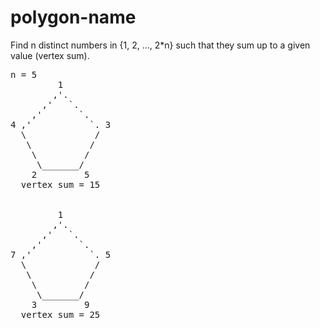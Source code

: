 # polygon-name

Find n distinct numbers in {1, 2, ..., 2*n} such that they sum up to a given value (vertex sum).

<pre>
n = 5
         1
        ,'.
      ,'   `.
    ,'       `.
4 ,'           `. 3
  \             / 
   \           /
    \         /
     \_______/
    2         5
  vertex sum = 15


         1
        ,'.
      ,'   `.
    ,'       `.
7 ,'           `. 5
  \             / 
   \           /
    \         /
     \_______/
    3         9
  vertex sum = 25
</pre>